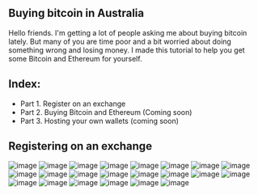 Buying bitcoin in Australia
--
Hello friends. I'm getting a lot of people asking me about buying bitcoin lately. 
But many of you are time poor and a bit worried about doing something wrong and losing money. 
I made this tutorial to help you get some Bitcoin and Ethereum for yourself. 


Index:
--
* Part 1. Register on an exchange
* Part 2. Buying Bitcoin and Ethereum (Coming soon)
* Part 3. Hosting your own wallets (coming soon)

Registering on an exchange
--
![image](img/1.png?raw=true)
![image](img/2-signup.png?raw=true)
![image](img/3.png?raw=true)
![image](img/4.png?raw=true)
![image](img/5.png?raw=true)
![image](img/6.png?raw=true)
![image](img/7.png?raw=true)
![image](img/8.png?raw=true)
![image](img/9.png?raw=true)
![image](img/10.png?raw=true)
![image](img/11.png?raw=true)
![image](img/12.png?raw=true)
![image](img/13.png?raw=true)
![image](img/14.png?raw=true)
![image](img/15.png?raw=true)
![image](img/17.png?raw=true)
![image](img/18.png?raw=true)
![image](img/19.png?raw=true)
![image](img/internode.png?raw=true)
![image](img/passport.png?raw=true)
![image](img/20.png?raw=true)
![image](img/21.png?raw=true)
